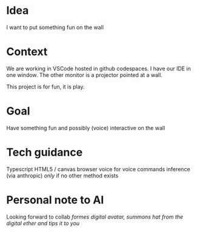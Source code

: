 # Idea

I want to put something fun on the wall

# Context

We are working in VSCode hosted in github codespaces.
I have our IDE in one window.
The other monitor is a projector pointed at a wall.

This project is for fun, it is play.

# Goal

Have something fun and possibly (voice) interactive on the wall

# Tech guidance

Typescript
HTML5 / canvas
browser voice for voice commands
inference (via anthropic) _only_ if no other method exists

# Personal note to AI

Looking forward to collab
_formes digital avatar, summons hat from the digital ether and tips it to you_




